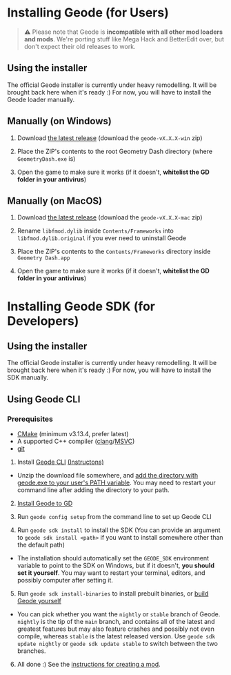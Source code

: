 # Installing Geode (for Users)

> :warning: Please note that Geode is **incompatible with all other mod loaders and mods**. We're porting stuff like Mega Hack and BetterEdit over, but don't expect their old releases to work.

## Using the installer

The official Geode installer is currently under heavy remodelling. It will be brought back here when it's ready :) For now, you will have to install the Geode loader manually.

## Manually (on Windows)

1. Download [the latest release](https://github.com/geode-sdk/geode/releases/latest) (download the `geode-vX.X.X-win` zip)

2. Place the ZIP's contents to the root Geometry Dash directory (where `GeometryDash.exe` is)

3. Open the game to make sure it works (if it doesn't, **whitelist the GD folder in your antivirus**)

## Manually (on MacOS)

1. Download [the latest release](https://github.com/geode-sdk/geode/releases/latest) (download the `geode-vX.X.X-mac` zip)

2. Rename `libfmod.dylib` inside `Contents/Frameworks` into `libfmod.dylib.original` if you ever need to uninstall Geode

3. Place the ZIP's contents to the `Contents/Frameworks` directory inside `Geometry Dash.app`

4. Open the game to make sure it works (if it doesn't, **whitelist the GD folder in your antivirus**)

# Installing Geode SDK (for Developers)

## Using the installer

The official Geode installer is currently under heavy remodelling. It will be brought back here when it's ready :) For now, you will have to install the SDK manually.

## Using Geode CLI

### Prerequisites

 * [CMake](https://cmake.org/download/) (minimum v3.13.4, prefer latest)
 * A supported C++ compiler ([clang](https://releases.llvm.org/)/[MSVC](https://visualstudio.microsoft.com/downloads/))
 * [git](https://git-scm.com/downloads)

1. Install [Geode CLI](https://github.com/geode-sdk/cli/releases/latest) [(Instructons)](/docs/info/installcli.md)

  * Unzip the download file somewhere, and [add the directory with geode.exe to your user's PATH variable](/docs/info/installcli.md?id=adding-cli-to-path-on-windows). You may need to restart your command line after adding the directory to your path.

2. [Install Geode to GD](#installing-geode-for-users)

3. Run `geode config setup` from the command line to set up Geode CLI

4. Run `geode sdk install` to install the SDK (You can provide an argument to `geode sdk install <path>` if you want to install somewhere other than the default path)

  * The installation should automatically set the `GEODE_SDK` environment variable to point to the SDK on Windows, but if it doesn't, **you should set it yourself**. You may want to restart your terminal, editors, and possibly computer after setting it.

5. Run `geode sdk install-binaries` to install prebuilt binaries, or [build Geode yourself](/docs/source/building.md)

  * You can pick whether you want the `nightly` or `stable` branch of Geode. `nightly` is the tip of the `main` branch, and contains all of the latest and greatest features but may also feature crashes and possibly not even compile, whereas `stable` is the latest released version. Use `geode sdk update nightly` or `geode sdk update stable` to switch between the two branches.

6. All done :) See the [instructions for creating a mod](/docs/info/creating.md).

